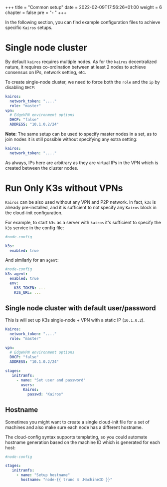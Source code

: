 +++
title = "Common setup"
date = 2022-02-09T17:56:26+01:00
weight = 6
chapter = false
pre = "<b>- </b>"
+++

In the following section, you can find example configuration files to achieve specific `Kairos` setups.

# Single node cluster

By default `kairos` requires multiple nodes. As for the `kairos` decentralized nature, it requires co-ordination between at least 2 nodes to achieve consensus on IPs, network setting, etc.

To create single-node cluster, we need to force both the `role` and the `ip` by disabling `DHCP`:

```yaml
kairos:
  network_token: "...."
  role: "master"
vpn:
  # EdgeVPN environment options
  DHCP: "false"
  ADDRESS: "10.1.0.2/24"
```

**Note**: The same setup can be used to specify master nodes in a set, as to join nodes it is still possible without specifying any extra setting:

```yaml
kairos:
  network_token: "...."
```

As always, IPs here are arbitrary as they are virtual IPs in the VPN which is created between the cluster nodes.

# Run Only K3s without VPNs

`Kairos` can be also used without any VPN and P2P network. In fact, `k3s` is already pre-installed, and it is sufficient to not specify any `Kairos` block in the cloud-init configuration.

For example, to start `k3s` as a server with `kairos` it's sufficient to specify the `k3s` service in the config file:

```yaml
#node-config

k3s:
  enabled: true
```

And similarly for an `agent`:

```yaml
#node-config
k3s-agent:
  enabled: true
  env:
    K3S_TOKEN: ...
    K3S_URL: ...
```

## Single node cluster with default user/password

This is will set up K3s single-node + VPN with a static IP (`10.1.0.2`).

```yaml
Kairos:
  network_token: "...."
  role: "master"

vpn:
  # EdgeVPN environment options
  DHCP: "false"
  ADDRESS: "10.1.0.2/24"
  
stages:
   initramfs:
     - name: "Set user and password"
       users:
        Kairos:
          passwd: "Kairos"
```

## Hostname

Sometimes you might want to create a single cloud-init file for a set of machines and also make sure each node has a different hostname.

The cloud-config syntax supports templating, so you could automate hostname generation based on the machine ID which is generated for each host:

```yaml
#node-config

stages:
   initramfs:
     - name: "Setup hostname"
       hostname: "node-{{ trunc 4 .MachineID }}"
```

